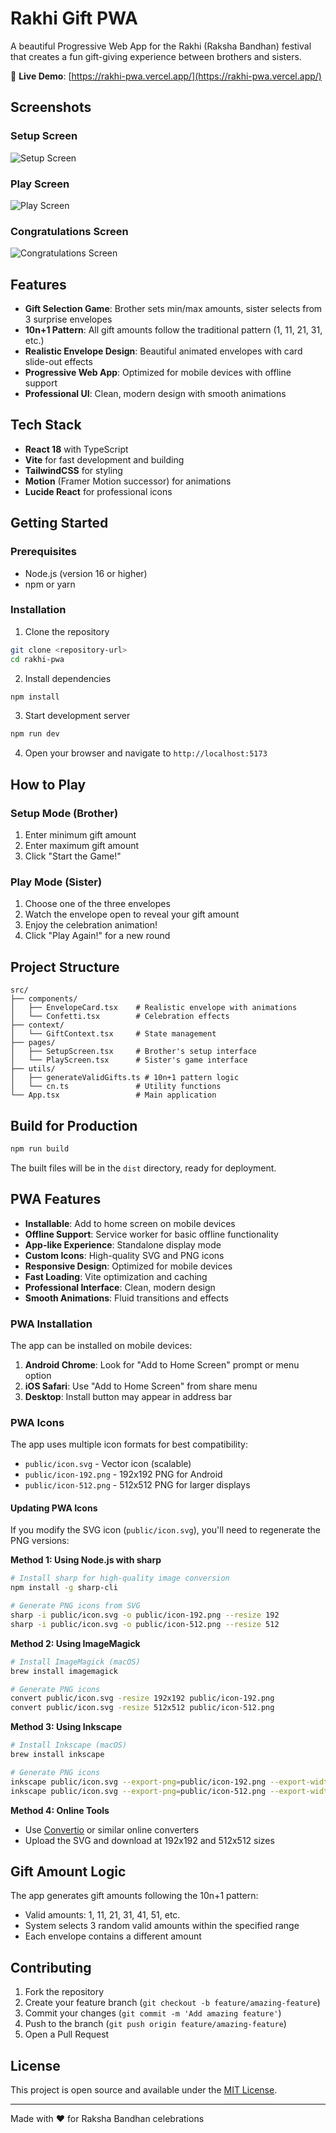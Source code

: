 # Rakhi Gift PWA

A beautiful Progressive Web App for the Rakhi (Raksha Bandhan) festival that creates a fun gift-giving experience between brothers and sisters.

🔗 **Live Demo**: [https://rakhi-pwa.vercel.app/](https://rakhi-pwa.vercel.app/)

## Screenshots

### Setup Screen
![Setup Screen](img/setupscreen.png)

### Play Screen
![Play Screen](img/playscreen.png)

### Congratulations Screen
![Congratulations Screen](img/congratulations.png)

## Features

- **Gift Selection Game**: Brother sets min/max amounts, sister selects from 3 surprise envelopes
- **10n+1 Pattern**: All gift amounts follow the traditional pattern (1, 11, 21, 31, etc.)
- **Realistic Envelope Design**: Beautiful animated envelopes with card slide-out effects
- **Progressive Web App**: Optimized for mobile devices with offline support
- **Professional UI**: Clean, modern design with smooth animations

## Tech Stack

- **React 18** with TypeScript
- **Vite** for fast development and building
- **TailwindCSS** for styling
- **Motion** (Framer Motion successor) for animations
- **Lucide React** for professional icons

## Getting Started

### Prerequisites
- Node.js (version 16 or higher)
- npm or yarn

### Installation

1. Clone the repository
```bash
git clone <repository-url>
cd rakhi-pwa
```

2. Install dependencies
```bash
npm install
```

3. Start development server
```bash
npm run dev
```

4. Open your browser and navigate to `http://localhost:5173`

## How to Play

### Setup Mode (Brother)
1. Enter minimum gift amount
2. Enter maximum gift amount
3. Click "Start the Game!"

### Play Mode (Sister)
1. Choose one of the three envelopes
2. Watch the envelope open to reveal your gift amount
3. Enjoy the celebration animation!
4. Click "Play Again!" for a new round

## Project Structure

```
src/
├── components/
│   ├── EnvelopeCard.tsx    # Realistic envelope with animations
│   └── Confetti.tsx        # Celebration effects
├── context/
│   └── GiftContext.tsx     # State management
├── pages/
│   ├── SetupScreen.tsx     # Brother's setup interface
│   └── PlayScreen.tsx      # Sister's game interface
├── utils/
│   ├── generateValidGifts.ts # 10n+1 pattern logic
│   └── cn.ts               # Utility functions
└── App.tsx                 # Main application
```

## Build for Production

```bash
npm run build
```

The built files will be in the `dist` directory, ready for deployment.

## PWA Features

- **Installable**: Add to home screen on mobile devices
- **Offline Support**: Service worker for basic offline functionality
- **App-like Experience**: Standalone display mode
- **Custom Icons**: High-quality SVG and PNG icons
- **Responsive Design**: Optimized for mobile devices
- **Fast Loading**: Vite optimization and caching
- **Professional Interface**: Clean, modern design
- **Smooth Animations**: Fluid transitions and effects

### PWA Installation

The app can be installed on mobile devices:
1. **Android Chrome**: Look for "Add to Home Screen" prompt or menu option
2. **iOS Safari**: Use "Add to Home Screen" from share menu
3. **Desktop**: Install button may appear in address bar

### PWA Icons

The app uses multiple icon formats for best compatibility:
- `public/icon.svg` - Vector icon (scalable)
- `public/icon-192.png` - 192x192 PNG for Android
- `public/icon-512.png` - 512x512 PNG for larger displays

#### Updating PWA Icons

If you modify the SVG icon (`public/icon.svg`), you'll need to regenerate the PNG versions:

**Method 1: Using Node.js with sharp**
```bash
# Install sharp for high-quality image conversion
npm install -g sharp-cli

# Generate PNG icons from SVG
sharp -i public/icon.svg -o public/icon-192.png --resize 192
sharp -i public/icon.svg -o public/icon-512.png --resize 512
```

**Method 2: Using ImageMagick**
```bash
# Install ImageMagick (macOS)
brew install imagemagick

# Generate PNG icons
convert public/icon.svg -resize 192x192 public/icon-192.png
convert public/icon.svg -resize 512x512 public/icon-512.png
```

**Method 3: Using Inkscape**
```bash
# Install Inkscape (macOS)
brew install inkscape

# Generate PNG icons
inkscape public/icon.svg --export-png=public/icon-192.png --export-width=192 --export-height=192
inkscape public/icon.svg --export-png=public/icon-512.png --export-width=512 --export-height=512
```

**Method 4: Online Tools**
- Use [Convertio](https://convertio.co/svg-png/) or similar online converters
- Upload the SVG and download at 192x192 and 512x512 sizes

## Gift Amount Logic

The app generates gift amounts following the 10n+1 pattern:
- Valid amounts: 1, 11, 21, 31, 41, 51, etc.
- System selects 3 random valid amounts within the specified range
- Each envelope contains a different amount

## Contributing

1. Fork the repository
2. Create your feature branch (`git checkout -b feature/amazing-feature`)
3. Commit your changes (`git commit -m 'Add amazing feature'`)
4. Push to the branch (`git push origin feature/amazing-feature`)
5. Open a Pull Request

## License

This project is open source and available under the [MIT License](LICENSE).

---

Made with ❤️ for Raksha Bandhan celebrations
